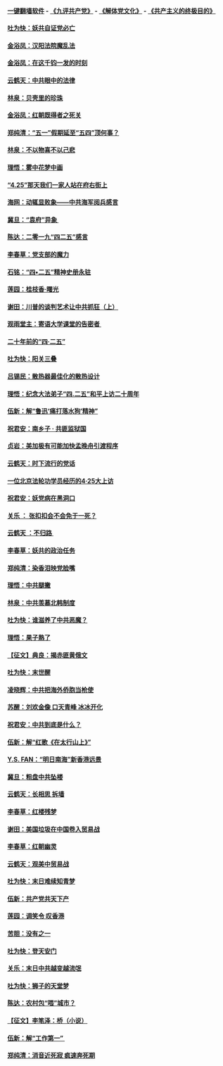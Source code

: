 #### [一键翻墙软件](https://github.com/gfw-breaker/nogfw/blob/master/README.md?t=04301237) -  [《九评共产党》](https://github.com/gfw-breaker/9ping.md?t=04301237) - [《解体党文化》](https://github.com/gfw-breaker/jtdwh.md?t=04301237) - [《共产主义的终极目的》](https://github.com/gfw-breaker/gczydzjmd.md?t=04301237)

#### [吐为快：妖共自证党必亡](../pages/nsc993/n11223109.md?t=04301237) 

#### [金浴凤：汉阳法院魔乱法](../pages/nsc993/n11222083.md?t=04301237) 

#### [金浴凤：在这千钧一发的时刻](../pages/nsc993/n11222047.md?t=04301237) 

#### [云鹤天：中共眼中的法律](../pages/nsc993/n11221943.md?t=04301237) 

#### [林泉：贝壳里的珍珠](../pages/nsc993/n11217073.md?t=04301237) 

#### [金浴凤：红朝既得者之死关](../pages/nsc993/n11217063.md?t=04301237) 

#### [郑纯清：“五一”假期延至“五四”顶何事？](../pages/nsc993/n11217000.md?t=04301237) 

#### [林泉：不以物喜不以己悲](../pages/nsc993/n11216987.md?t=04301237) 

#### [理悟：雾中花梦中画](../pages/nsc993/n11213846.md?t=04301237) 

#### [“4.25”那天我们一家人站在府右街上](../pages/nsc993/n11210435.md?t=04301237) 

#### [海网：动辄显败象——中共海军阅兵感言](../pages/nsc993/n11212147.md?t=04301237) 

#### [冀旦：“袁府”异象 ](../pages/nsc993/n11211996.md?t=04301237) 

#### [陈达：二零一九“四二五”感言](../pages/nsc993/n11211971.md?t=04301237) 

#### [李春草：党支部的魔力](../pages/nsc993/n11211722.md?t=04301237) 

#### [石铭：“四•二五”精神史册永驻](../pages/nsc993/n11210585.md?t=04301237) 

#### [莲园：桂枝香‧曙光](../pages/nsc993/n11210371.md?t=04301237) 

#### [谢田：川普的谈判艺术让中共抓狂（上）](../pages/nsc993/n11209038.md?t=04301237) 

#### [观雨堂主：寄语大学课堂的告密者 ](../pages/nsc993/n11209062.md?t=04301237) 

#### [二十年前的“四·二五”](../pages/nsc993/n11207639.md?t=04301237) 

#### [吐为快：阳关三叠](../pages/nsc993/n11207152.md?t=04301237) 

#### [吕锡民：散热器最佳化的散热设计](../pages/nsc993/n11206294.md?t=04301237) 

#### [理悟：纪念大法弟子“四.二五”和平上访二十周年](../pages/nsc993/n11206269.md?t=04301237) 

#### [伍新：解“鲁迅‘痛打落水狗’精神”](../pages/nsc993/n11206208.md?t=04301237) 

#### [祝君安：南乡子 · 共匪监狱国](../pages/nsc993/n11203831.md?t=04301237) 

#### [贞岩：美加极有可能加快孟晚舟引渡程序](../pages/nsc993/n11203705.md?t=04301237) 

#### [云鹤天：时下流行的党话](../pages/nsc993/n11203254.md?t=04301237) 

#### [一位北京法轮功学员经历的4·25大上访](../pages/nsc993/n11203160.md?t=04301237) 

#### [祝君安：妖党病在黑洞口](../pages/nsc993/n11201449.md?t=04301237) 

#### [关乐 ： 张扣扣会不会免于一死？](../pages/nsc993/n11201363.md?t=04301237) 

#### [云鹤天 ：不归路 ](../pages/nsc993/n11201359.md?t=04301237) 

#### [李春草：妖共的政治任务](../pages/nsc993/n11199926.md?t=04301237) 

#### [郑纯清：染香泪映党脸嘴](../pages/nsc993/n11199911.md?t=04301237) 

#### [理悟：中共腿撇](../pages/nsc993/n11199727.md?t=04301237) 

#### [林泉：中共羡慕北韩制度](../pages/nsc993/n11199776.md?t=04301237) 

#### [吐为快：谁滋养了中共恶魔？](../pages/nsc993/n11199706.md?t=04301237) 

#### [理悟：果子熟了](../pages/nsc993/n11196774.md?t=04301237) 

#### [【征文】典良：揭赤匪黄俄文](../pages/nsc993/n11195773.md?t=04301237) 

#### [吐为快：末世醒](../pages/nsc993/n11196757.md?t=04301237) 

#### [凌晓辉：中共把海外侨胞当枪使](../pages/nsc993/n11195270.md?t=04301237) 

#### [苏醒：刘欢金像 口天青峰 冰冰开化](../pages/nsc993/n11194046.md?t=04301237) 

#### [祝君安：中共到底是什么？](../pages/nsc993/n11193828.md?t=04301237) 

#### [伍新：解“红歌《在太行山上》”](../pages/nsc993/n11193680.md?t=04301237) 

#### [Y.S. FAN：“明日南海”新香港远景](../pages/nsc993/n11189809.md?t=04301237) 

#### [冀旦：粗盘中共坠楼](../pages/nsc993/n11188872.md?t=04301237) 

#### [云鹤天：长相思 拆墙](../pages/nsc993/n11187494.md?t=04301237) 

#### [李春草：红楼残梦](../pages/nsc993/n11187468.md?t=04301237) 

#### [谢田：美国垃圾在中国卷入贸易战](../pages/nsc993/n11184083.md?t=04301237) 

#### [李春草：红朝幽灵](../pages/nsc993/n11186717.md?t=04301237) 

#### [云鹤天：观美中贸易战](../pages/nsc993/n11184252.md?t=04301237) 

#### [吐为快：末日难续知青梦](../pages/nsc993/n11183957.md?t=04301237) 

#### [伍新：共产党共天下产](../pages/nsc993/n11183941.md?t=04301237) 

#### [莲园：调笑令 叹香港](../pages/nsc993/n11183930.md?t=04301237) 

#### [苦胆：没有之一](../pages/nsc993/n11183909.md?t=04301237) 

#### [吐为快：登天安门](../pages/nsc993/n11183895.md?t=04301237) 

#### [关乐：末日中共越变越流氓](../pages/nsc993/n11183026.md?t=04301237) 

#### [吐为快：狮子的天堂梦](../pages/nsc993/n11179854.md?t=04301237) 

#### [陈达：农村包“喂”城市？](../pages/nsc993/n11179736.md?t=04301237) 

#### [【征文】李笔泽：桥（小说）](../pages/nsc993/n11176272.md?t=04301237) 

#### [伍新：解“工作第一” ](../pages/nsc993/n11177502.md?t=04301237) 

#### [郑纯清：消音近死寂 疯速奔死期](../pages/nsc993/n11177476.md?t=04301237) 

